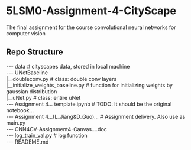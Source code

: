 # 5LSM0-Assignment-4-CityScape

The final assignment for the course convolutional neural networks for computer vision

## Repo Structure

--- data # cityscapes data, stored in local machine  
--- UNetBaseline  
    |__doubleconv.py # class: double conv layers  
    |__initialize_weights_baseline.py # function for initializing weights by gaussian distribution  
    |__uNet.py  # class: entire uNet  
--- Assignment 4... template.ipynb # TODO: It should be the original notebook...  
--- Assignment 4...(L_Jiang&D_Guo)... # Assignment delivery. Also use as main.py  
--- CNN4CV-Assignment4-Canvas....doc  
--- log_train_val.py # log function  
--- READEME.md  
